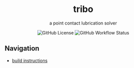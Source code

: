 <div align="center">
	<h1>tribo</h1>
	<p>a point contact lubrication solver</p>
	<img alt="GitHub License" src="https://img.shields.io/github/license/thecomputekid/tribo?style=for-the-badge&color=blue">
	<img alt="GitHub Workflow Status" src="https://img.shields.io/github/actions/workflow/status/theComputeKid/tribo/github.yml?style=for-the-badge">
</div>


## Navigation

- [build instructions](doc/build-instructions.md)
